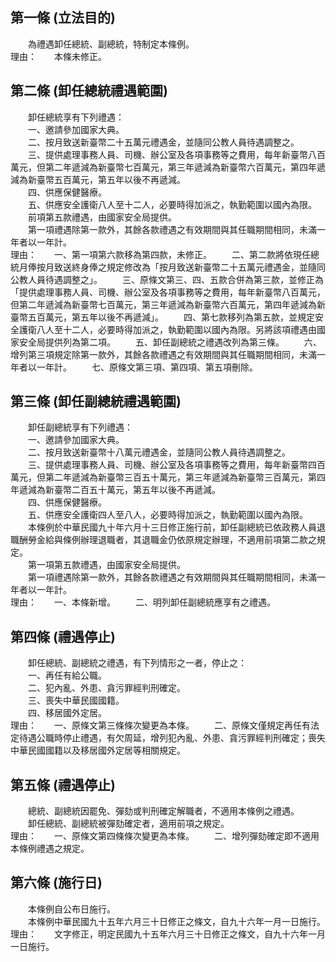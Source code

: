 第一條 (立法目的)
-----------------
　　為禮遇卸任總統、副總統，特制定本條例。  
理由：　　本條未修正。

第二條 (卸任總統禮遇範圍)
-------------------------
　　卸任總統享有下列禮遇：  
　　一、邀請參加國家大典。  
　　二、按月致送新臺幣二十五萬元禮遇金，並隨同公教人員待遇調整之。  
　　三、提供處理事務人員、司機、辦公室及各項事務等之費用，每年新臺幣八百萬元，但第二年遞減為新臺幣七百萬元，第三年遞減為新臺幣六百萬元，第四年遞減為新臺幣五百萬元，第五年以後不再遞減。  
　　四、供應保健醫療。  
　　五、供應安全護衛八人至十二人，必要時得加派之，執勤範圍以國內為限。  
　　前項第五款禮遇，由國家安全局提供。  
　　第一項禮遇除第一款外，其餘各款禮遇之有效期間與其任職期間相同，未滿一年者以一年計。  
理由：　　一、第一項第六款移為第四款，未修正。
　　二、第二款將依現任總統月俸按月致送終身俸之規定修改為「按月致送新臺幣二十五萬元禮遇金，並隨同公教人員待遇調整之」。
　　三、原條文第三、四、五款合併為第三款，並修正為「提供處理事務人員、司機、辦公室及各項事務等之費用，每年新臺幣八百萬元，但第二年遞減為新臺幣七百萬元，第三年遞減為新臺幣六百萬元，第四年遞減為新臺幣五百萬元，第五年以後不再遞減」。
　　四、第七款移列為第五款，並規定安全護衛八人至十二人，必要時得加派之，執勤範圍以國內為限。另將該項禮遇由國家安全局提供列為第二項。
　　五、卸任副總統之禮遇改列為第三條。
　　六、增列第三項規定除第一款外，其餘各款禮遇之有效期間與其任職期間相同，未滿一年者以一年計。
　　七、原條文第三項、第四項、第五項刪除。

第三條 (卸任副總統禮遇範圍)
---------------------------
　　卸任副總統享有下列禮遇：  
　　一、邀請參加國家大典。  
　　二、按月致送新臺幣十八萬元禮遇金，並隨同公教人員待遇調整之。  
　　三、提供處理事務人員、司機、辦公室及各項事務等之費用，每年新臺幣四百萬元，但第二年遞減為新臺幣三百五十萬元，第三年遞減為新臺幣三百萬元，第四年遞減為新臺幣二百五十萬元，第五年以後不再遞減。  
　　四、供應保健醫療。  
　　五、供應安全護衛四人至八人，必要時得加派之，執勤範圍以國內為限。  
　　本條例於中華民國九十年六月十三日修正施行前，卸任副總統已依政務人員退職酬勞金給與條例辦理退職者，其退職金仍依原規定辦理，不適用前項第二款之規定。  
　　第一項第五款禮遇，由國家安全局提供。  
　　第一項禮遇除第一款外，其餘各款禮遇之有效期間與其任職期間相同，未滿一年者以一年計。  
理由：　　一、本條新增。
　　二、明列卸任副總統應享有之禮遇。

第四條 (禮遇停止)
-----------------
　　卸任總統、副總統之禮遇，有下列情形之一者，停止之：  
　　一、再任有給公職。  
　　二、犯內亂、外患、貪污罪經判刑確定。  
　　三、喪失中華民國國籍。  
　　四、移居國外定居。  
理由：　　一、原條文第三條條次變更為本條。
　　二、原條文僅規定再任有法定待遇公職時停止禮遇，有欠周延，增列犯內亂、外患、貪污罪經判刑確定；喪失中華民國國籍以及移居國外定居等相關規定。

第五條 (禮遇停止)
-----------------
　　總統、副總統因罷免、彈劾或判刑確定解職者，不適用本條例之禮遇。  
　　卸任總統、副總統被彈劾確定者，適用前項之規定。  
理由：　　一、原條文第四條條次變更為本條。
　　二、增列彈劾確定即不適用本條例禮遇之規定。

第六條 (施行日)
---------------
　　本條例自公布日施行。  
　　本條例中華民國九十五年六月三十日修正之條文，自九十六年一月一日施行。  
理由：　　文字修正，明定民國九十五年六月三十日修正之條文，自九十六年一月一日施行。
